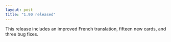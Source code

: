 ```yaml
---
layout: post
title: "1.90 released"
---
```


This release includes an improved French translation, fifteen new cards, and three bug fixes.
